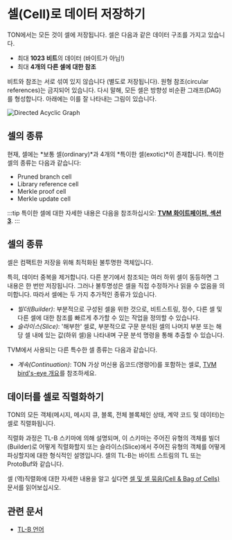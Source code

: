 # 셀(Cell)로 데이터 저장하기

TON에서는 모든 것이 셀에 저장됩니다. 셀은 다음과 같은 데이터 구조를 가지고 있습니다.

- 최대 **1023 비트**의 데이터 (바이트가 아님!)
- 최대 **4개의 다른 셀에 대한 참조**

비트와 참조는 서로 섞여 있지 않습니다 (별도로 저장됩니다). 원형 참조(circular references)는 금지되어 있습니다. 다시 말해, 모든 셀은 방향성 비순환 그래프(DAG)를 형성합니다. 아래에는 이를 잘 나타내는 그림이 있습니다.

![Directed Acyclic Graph](/img/docs/dag.png)

## 셀의 종류

현재, 셀에는 *보통 셀(ordinary)*과 4개의 *특이한 셀(exotic)*이 존재합니다.
특이한 셀의 종류는 다음과 같습니다:

- Pruned branch cell
- Library reference cell
- Merkle proof cell
- Merkle update cell

:::tip
특이한 셀에 대한 자세한 내용은 다음을 참조하십시오: [**TVM 화이트페이퍼, 섹션 3**](https://ton.org/tvm.pdf).
:::

## 셀의 종류

셀은 컴팩트한 저장을 위해 최적화된 불투명한 객체입니다.

특히, 데이터 중복을 제거합니다. 다른 분기에서 참조되는 여러 하위 셀이 동등하면 그 내용은 한 번만 저장됩니다. 그러나 불투명성은 셀을 직접 수정하거나 읽을 수 없음을 의미합니다. 따라서 셀에는 두 가지 추가적인 종류가 있습니다.

- _빌더(Builder)_: 부분적으로 구성된 셀을 위한 것으로, 비트스트링, 정수, 다른 셀 및 다른 셀에 대한 참조를 빠르게 추가할 수 있는 작업을 정의할 수 있습니다.
- _슬라이스(Slice)_: '해부한' 셀로, 부분적으로 구문 분석된 셀의 나머지 부분 또는 해당 셀 내에 있는 값(하위 셀)을 나타내며 구문 분석 명령을 통해 추출할 수 있습니다.

TVM에서 사용되는 다른 특수한 셀 종류는 다음과 같습니다.

- _계속(Continuation)_: TON 가상 머신용 옵코드(명령어)를 포함하는 셀로, [TVM bird's-eye 개요](/learn/tvm-instructions/tvm-overview)를 참조하세요.

## 데이터를 셀로 직렬화하기

TON의 모든 객체(메시지, 메시지 큐, 블록, 전체 블록체인 상태, 계약 코드 및 데이터)는 셀로 직렬화됩니다.

직렬화 과정은 TL-B 스키마에 의해 설명되며, 이 스키마는 주어진 유형의 객체를 빌더(Builder)로 어떻게 직렬화할지 또는 슬라이스(Slice)에서 주어진 유형의 객체를 어떻게 파싱할지에 대한 형식적인 설명입니다.
셀의 TL-B는 바이트 스트림의 TL 또는 ProtoBuf와 같습니다.

셀 (역)직렬화에 대한 자세한 내용을 알고 싶다면 [셀 및 셀 묶음(Cell & Bag of Cells)](/develop/data-formats/cell-boc) 문서를 읽어보십시오.

## 관련 문서

- [TL-B 언어](/develop/data-formats/tl-b-language)
